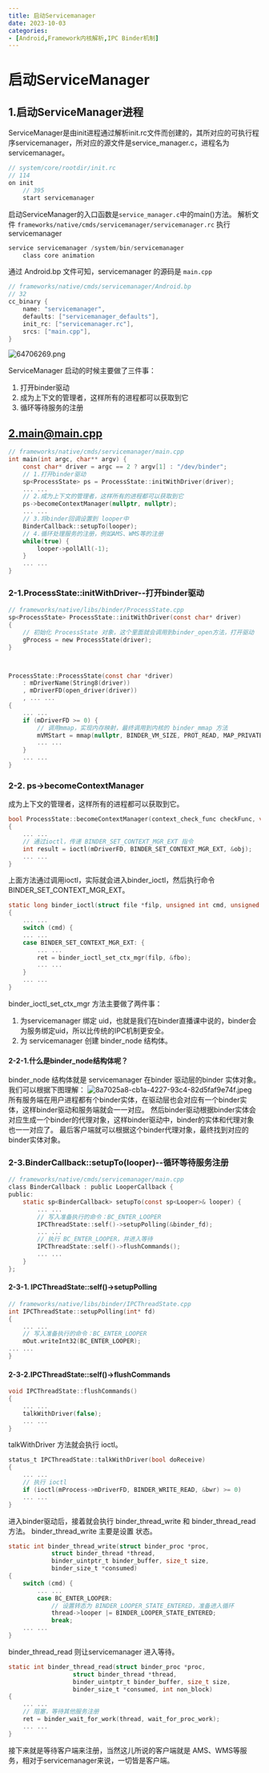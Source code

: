 ```yaml
---
title: 启动Servicemanager
date: 2023-10-03
categories:
- [Android,Framework内核解析,IPC Binder机制]
---
```


# 启动ServiceManager

## 1.启动ServiceManager进程

ServiceManager是由init进程通过解析init.rc文件而创建的，其所对应的可执行程序servicemanager，所对应的源文件是service\_manager.c，进程名为servicemanager。

```c
// system/core/rootdir/init.rc
// 114
on init
    // 395
    start servicemanager
```

启动ServiceManager的入口函数是`service_manager.c`中的main()方法。
解析文件 `frameworks/native/cmds/servicemanager/servicemanager.rc` 执行 servicemanager

```c
service servicemanager /system/bin/servicemanager
    class core animation
```

通过 Android.bp 文件可知，servicemanager 的源码是 `main.cpp`

```c
// frameworks/native/cmds/servicemanager/Android.bp
// 32
cc_binary {
    name: "servicemanager",
    defaults: ["servicemanager_defaults"],
    init_rc: ["servicemanager.rc"],
    srcs: ["main.cpp"],
}
```

![64706269.png](https://lingzhiwen.github.io/images/servicemanager_files/64706269.png)

ServiceManager 启动的时候主要做了三件事：

1.  打开binder驱动
2.  成为上下文的管理者，这样所有的进程都可以获取到它
3.  循环等待服务的注册

## <2.main@main.cpp>

```c
// frameworks/native/cmds/servicemanager/main.cpp
int main(int argc, char** argv) {
    const char* driver = argc == 2 ? argv[1] : "/dev/binder";
    // 1.打开binder驱动
    sp<ProcessState> ps = ProcessState::initWithDriver(driver);
    ... ...
    // 2.成为上下文的管理者，这样所有的进程都可以获取到它
    ps->becomeContextManager(nullptr, nullptr);
    ... ...
    // 3.将binder回调设置到 looper中
    BinderCallback::setupTo(looper);
    // 4.循环处理服务的注册，例如AMS、WMS等的注册
    while(true) {
        looper->pollAll(-1);
    }
    ... ...
}
```

### 2-1.ProcessState::initWithDriver--打开binder驱动

```c
// frameworks/native/libs/binder/ProcessState.cpp
sp<ProcessState> ProcessState::initWithDriver(const char* driver)
{
    // 初始化 ProcessState 对象，这个里面就会调用到binder_open方法，打开驱动
    gProcess = new ProcessState(driver);
}



ProcessState::ProcessState(const char *driver)
    : mDriverName(String8(driver))
    , mDriverFD(open_driver(driver))
    , ... ...
{
    ... ...
    if (mDriverFD >= 0) {
        // 调用mmap，实现内存映射，最终调用到内核的 binder_mmap 方法
        mVMStart = mmap(nullptr, BINDER_VM_SIZE, PROT_READ, MAP_PRIVATE | MAP_NORESERVE, mDriverFD, 0);
        ... ...
    }
    ... ...
}
```

### 2-2. ps->becomeContextManager

成为上下文的管理者，这样所有的进程都可以获取到它。

```c
bool ProcessState::becomeContextManager(context_check_func checkFunc, void* userData)
{
    ... ...
    // 通过ioctl，传递 BINDER_SET_CONTEXT_MGR_EXT 指令
    int result = ioctl(mDriverFD, BINDER_SET_CONTEXT_MGR_EXT, &obj);
    ... ...
}
```

上面方法通过调用ioctl，实际就会进入binder\_ioctl，然后执行命令 BINDER\_SET\_CONTEXT\_MGR\_EXT。

```c
static long binder_ioctl(struct file *filp, unsigned int cmd, unsigned long arg)
{
    ... ...
    switch (cmd) {
    ... ...
    case BINDER_SET_CONTEXT_MGR_EXT: {
        ... ...
        ret = binder_ioctl_set_ctx_mgr(filp, &fbo);
        ... ...
    }
    ... ...
}
```

binder\_ioctl\_set\_ctx\_mgr 方法主要做了两件事：

1.  为servicemanager 绑定 uid，也就是我们在binder直播课中说的，binder会为服务绑定uid，所以比传统的IPC机制更安全。
2.  为 servicemanager 创建 binder\_node 结构体。

#### 2-2-1.什么是binder\_node结构体呢？

binder\_node 结构体就是 servicemanager 在binder 驱动层的binder 实体对象。
我们可以根据下图理解：
![8a7025a8-cb1a-4227-93c4-82d5faf9e74f.jpeg](images/servicemanager_files/8a7025a8-cb1a-4227-93c4-82d5faf9e74f.jpeg)
所有服务端在用户进程都有个binder实体，在驱动层也会对应有一个binder实体，这样binder驱动和服务端就会一一对应。
然后binder驱动根据binder实体会对应生成一个binder的代理对象，这样binder驱动中，binder的实体和代理对象也一一对应了。
最后客户端就可以根据这个binder代理对象，最终找到对应的binder实体对象。

### 2-3.BinderCallback::setupTo(looper)--循环等待服务注册

```c
// frameworks/native/cmds/servicemanager/main.cpp
class BinderCallback : public LooperCallback {
public:
    static sp<BinderCallback> setupTo(const sp<Looper>& looper) {
        ... ...
        // 写入准备执行的命令：BC_ENTER_LOOPER
        IPCThreadState::self()->setupPolling(&binder_fd);
        ... ...
        // 执行 BC_ENTER_LOOPER，并进入等待
        IPCThreadState::self()->flushCommands();
        ... ...
    }
};
```

#### 2-3-1. IPCThreadState::self()->setupPolling

```c
// frameworks/native/libs/binder/IPCThreadState.cpp
int IPCThreadState::setupPolling(int* fd)
{
    ... ...
    // 写入准备执行的命令：BC_ENTER_LOOPER
    mOut.writeInt32(BC_ENTER_LOOPER);
... ...
}
```

#### 2-3-2.IPCThreadState::self()->flushCommands

```c
void IPCThreadState::flushCommands()
{
    ... ...
    talkWithDriver(false);
    ... ...
}
```

talkWithDriver 方法就会执行 ioctl。

```c
status_t IPCThreadState::talkWithDriver(bool doReceive)
{
    ... ...
    // 执行 ioctl
    if (ioctl(mProcess->mDriverFD, BINDER_WRITE_READ, &bwr) >= 0)
    ... ...
}
```

进入binder驱动后，接着就会执行 binder\_thread\_write 和 binder\_thread\_read 方法。
binder\_thread\_write 主要是设置 状态。

```c
static int binder_thread_write(struct binder_proc *proc,
            struct binder_thread *thread,
            binder_uintptr_t binder_buffer, size_t size,
            binder_size_t *consumed)
{
    switch (cmd) {
        ... ...
        case BC_ENTER_LOOPER:
            // 设置转态为 BINDER_LOOPER_STATE_ENTERED，准备进入循环
            thread->looper |= BINDER_LOOPER_STATE_ENTERED;
            break;
    ... ...
}
```

binder\_thread\_read 则让servicemanager 进入等待。

```c
static int binder_thread_read(struct binder_proc *proc,
                  struct binder_thread *thread,
                  binder_uintptr_t binder_buffer, size_t size,
                  binder_size_t *consumed, int non_block)
{
    ... ...
    // 阻塞，等待其他服务注册
    ret = binder_wait_for_work(thread, wait_for_proc_work);
    ... ...
}
```

接下来就是等待客户端来注册，当然这儿所说的客户端就是 AMS、WMS等服务，相对于servicemanager来说，一切皆是客户端。
